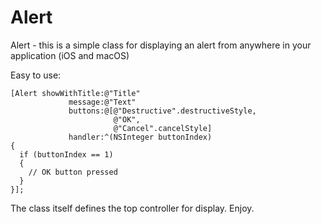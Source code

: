 # Alert
Alert - this is a simple class for displaying an alert from anywhere in your application (iOS and macOS)

Easy to use:
```
[Alert showWithTitle:@"Title"
             message:@"Text"
             buttons:@[@"Destructive".destructiveStyle,
                       @"OK",
                       @"Cancel".cancelStyle]
             handler:^(NSInteger buttonIndex)
{
  if (buttonIndex == 1)
  {
    // OK button pressed
  }
}];
```  

The class itself defines the top controller for display. Enjoy.
